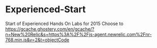 # Experienced-Start
Start of Experienced Hands On Labs for 2015 Choose to https://gcache.ghostery.com/en/gcache/?n=New%20Relic&s=https%3A%2F%2Fjs-agent.newrelic.com%2Fnr-768.min.js&v=2&t=objectCode
